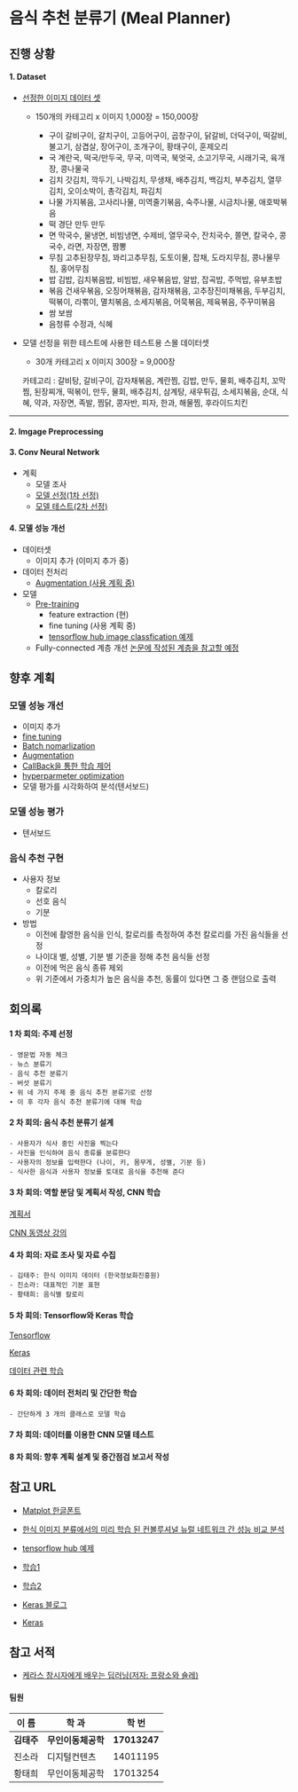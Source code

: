 # 음식 추천 분류기 (Meal Planner)


## 진행 상황
#### 1. Dataset
  - [선정한 이미지 데이터 셋](http://www.aihub.or.kr/content/140)
    - 150개의 카테고리 x 이미지 1,000장 = 150,000장

      - 구이	갈비구이, 갈치구이, 고등어구이, 곱창구이, 닭갈비, 더덕구이, 떡갈비, 불고기, 삼겹살, 장어구이, 조개구이, 황태구이, 훈제오리	
      - 국	계란국, 떡국/만두국, 무국, 미역국, 북엇국, 소고기무국, 시래기국, 육개장, 콩나물국
      - 김치	갓김치, 깍두기, 나박김치, 무생채, 배추김치, 백김치, 부추김치, 열무김치, 오이소박이, 총각김치, 파김치	
      - 나물	가지볶음, 고사리나물, 미역줄기볶음, 숙주나물, 시금치나물, 애호박볶음
      - 떡	경단	만두	만두
      - 면	막국수, 물냉면, 비빔냉면, 수제비, 열무국수, 잔치국수, 쫄면, 칼국수, 콩국수, 라면, 자장면, 짬뽕	
      - 무침	고추된장무침, 꽈리고추무침, 도토이물, 잡채, 도라지무침, 콩나물무침, 홍어무침
      - 밥	김밥, 김치볶음밥, 비빔밥, 새우볶음밥, 알밥, 잡곡밥, 주먹밥, 유부초밥	
      - 볶음	건새우볶음, 오징어채볶음, 감자채볶음, 고추장진미채볶음, 두부김치, 떡볶이, 라뽂이, 멸치볶음, 소세지볶음, 어묵볶음, 제육볶음, 주꾸미볶음
      - 쌈	보쌈	
      - 음청류	수정과, 식혜

  - 모델 선정을 위한 테스트에 사용한 테스트용 스몰 데이터셋  
    - 30개 카테고리 x 이미지 300장 = 9,000장

    카테고리 : 갈비탕, 갈비구이, 감자채볶음, 계란찜, 김밥, 만두, 물회, 배추김치, 꼬막찜, 된장찌개, 떡볶이, 만두, 물회, 배추김치, 삼계탕, 새우튀김,     소세지볶음, 순대, 식혜, 약과, 자장면, 족발, 찜닭, 콩자반, 피자, 한과, 해물찜, 후라이드치킨
***
#### 2. Imgage Preprocessing
#### 3. Conv Neural Network
  - 계획
    - 모델 조사
    - [모델 선정(1차 선정)](https://github.com/sorachin/AI_Team10/issues/16)
    - [모델 테스트(2차 선정)](https://github.com/sorachin/AI_Team10/issues/16)

#### 4. 모델 성능 개선
  - 데이터셋
    - 이미지 추가 (이미지 추가 중)
  - 데이터 전처리
    - [Augmentation (사용 계획 중)](https://github.com/sorachin/AI_Team10/issues/9)
  - 모델
    - [Pre-training](https://github.com/sorachin/AI_Team10/issues/10)
      - feature extraction (현)
      - fine tuning (사용 계획 중)
      - [tensorflow hub image classfication 예제](https://www.tensorflow.org/tutorials/images/hub_with_keras)
    - Fully-connected 계층 개선 [논문에 작성된 계층을 참고할 예정](https://www.eiric.or.kr/community/post2_cseric.php?m=view&gubun=201804&num=15137&pg=5&seGubun=10&seGubun1=&SnxGubun=%C6%F7%BD%BA%C5%CD&searchBy=&searchWord=)
## 향후 계획
### 모델 성능 개선
- 이미지 추가
- [fine tuning](https://github.com/sorachin/AI_Team10/issues/10)
- [Batch nomarlization](https://github.com/sorachin/AI_Team10/issues/11)
- [Augmentation](https://github.com/sorachin/AI_Team10/issues/9)
- [CallBack을 통한 학습 제어](https://github.com/sorachin/AI_Team10/issues/14)
- [hyperparmeter optimization](https://github.com/sorachin/AI_Team10/issues/12)
- 모델 평가를 시각화하여 분석(텐서보드)

### 모델 성능 평가
- 텐서보드

### 음식 추천 구현
- 사용자 정보
   - 칼로리
   - 선호 음식
   - 기분
- 방법
   - 이전에 촬영한 음식을 인식, 칼로리를 측정하여 추천 칼로리를 가진 음식들을 선정
   - 나이대 별, 성별, 기분 별 기준을 정해 추천 음식들 선정
   - 이전에 먹은 음식 종류 제외
   - 위 기준에서 가중치가 높은 음식을 추천, 동률이 있다면 그 중 랜덤으로 출력

## 회의록
  #### 1 차 회의: 주제 선정
    - 영문법 자동 체크
    - 뉴스 분류기
    - 음식 추천 분류기
    - 버섯 분류기
    ∙ 위 네 가지 주제 중 음식 추천 분류기로 선정
    ∙ 이 후 각자 음식 추천 분류기에 대해 학습
  #### 2 차 회의: 음식 추천 분류기 설계
    - 사용자가 식사 중인 사진을 찍는다
    - 사진을 인식하여 음식 종류를 분류한다
    - 사용자의 정보를 입력한다 (나이, 키, 몸무게, 성별, 기분 등)
    - 식사한 음식과 사용자 정보를 토대로 음식을 추천해 준다  
  #### 3 차 회의: 역할 분담 및 계획서 작성, CNN 학습
   [계획서](https://github.com/sorachin/AI_Team10/files/3175674/default.pdf)
   
   [CNN 동영상 강의](https://www.youtube.com/watch?v=E9Xh_fc9KnQ&list=PLlMkM4tgfjnLSOjrEJN31gZATbcj_MpUm&index=38)
  #### 4 차 회의: 자료 조사 및 자료 수집
    - 김태주: 한식 이미지 데이터 (한국정보화진흥원)
    - 진소라: 대표적인 기분 표현
    - 황태희: 음식별 칼로리 
  #### 5 차 회의: Tensorflow와 Keras 학습 
   [Tensorflow](https://www.udacity.com/course/intro-to-tensorflow-for-deep-learning--ud187)
   
   [Keras](https://github.com/sorachin/AI_Team10/issues/9)
   
   [데이터 관련 학습](https://github.com/sorachin/AI_Team10/issues/3)
  #### 6 차 회의: 데이터 전처리 및 간단한 학습
    - 간단하게 3 개의 클래스로 모델 학습
  #### 7 차 회의: 데이터를 이용한 CNN 모델 테스트
  #### 8 차 회의: 향후 계획 설계 및 중간점검 보고서 작성


###
## 참고 URL
- [Matplot 한글폰트](https://programmers.co.kr/learn/courses/21/lessons/950)

- [한식 이미지 분류에서의 미리 학습 된 컨볼루셔널 뉴럴 네트워크 간 성능 비교 분석](https://www.eiric.or.kr/community/post2_cseric.php?m=view&gubun=201804&num=15137&pg=5&seGubun=10&seGubun1=&SnxGubun=%C6%F7%BD%BA%C5%CD&searchBy=&searchWord=)

- [tensorflow hub 예제](https://www.tensorflow.org/tutorials/images/hub_with_keras)

- [학습1](https://github.com/sorachin/AI_Team10/issues/5)

- [학습2](https://github.com/sorachin/AI_Team10/issues/3)

- [Keras 블로그](https://tykimos.github.io/)

- [Keras](https://keras.io/)

## 참고 서적
- [케라스 창시자에게 배우는 딥러닝(저자: 프랑소와 숄레)](https://book.naver.com/bookdb/book_detail.nhn?bid=14069088)

#### 팀원
  이 름 | 학 과 | 학 번
  -----|--------|------
  **김태주**|**무인이동체공학**|**17013247**
  진소라|디지털컨텐츠|14011195
  황태희|무인이동체공학|17013254
